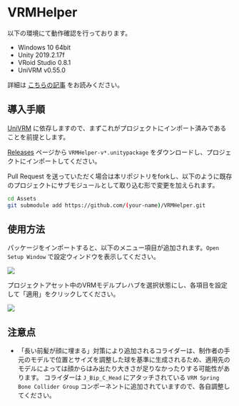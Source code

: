 # VRMHelper

以下の環境にて動作確認を行っております。

- Windows 10 64bit
- Unity 2019.2.17f
- VRoid Studio 0.8.1
- UniVRM v0.55.0

詳細は [こちらの記事](https://qiita.com/but80/items/3cc28cd874764daf3e58) をお読みください。

## 導入手順

[UniVRM](https://github.com/vrm-c/UniVRM) に依存しますので、まずこれがプロジェクトにインポート済みであることを前提とします。

[Releases](https://github.com/but80/VRMHelper/releases) ページから `VRMHelper-v*.unitypackage` をダウンロードし、プロジェクトにインポートしてください。

Pull Request を送っていただく場合は本リポジトリをforkし、以下のように既存のプロジェクトにサブモジュールとして取り込む形で変更を加えられます。

```bash
cd Assets
git submodule add https://github.com/(your-name)/VRMHelper.git
```

## 使用方法

パッケージをインポートすると、以下のメニュー項目が追加されます。`Open Setup Window` で設定ウィンドウを表示してください。

![](https://qiita-image-store.s3.ap-northeast-1.amazonaws.com/0/34010/752673f1-f88e-8048-0798-2d160fb1607c.png)

プロジェクトアセット中のVRMモデルプレハブを選択状態にし、各項目を設定して「適用」をクリックしてください。

![](https://qiita-image-store.s3.ap-northeast-1.amazonaws.com/0/34010/b5cf4e4b-9329-10bc-3ce4-8222c27fc398.png)

## 注意点

- 「長い前髪が顔に埋まる」対策により追加されるコライダーは、制作者の手元のモデルで位置とサイズを調整した球を基準に生成されるため、適用先のモデルによっては顔からはみ出たり大きさが足りなかったりする可能性があります。
  コライダーは `J_Bip_C_Head` にアタッチされている `VRM Spring Bone Collider Group` コンポーネントに追加されていますので、各自調整してください。
